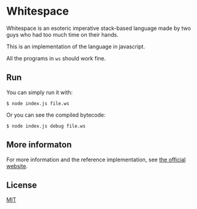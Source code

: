 # Whitespace

Whitespace is an esoteric imperative stack-based language made by two guys who had too much time on their hands.

This is an implementation of the language in javascript.

All the programs in `ws` should work fine.

## Run

You can simply run it with:
```
$ node index.js file.ws
```

Or you can see the compiled bytecode:
```
$ node index.js debug file.ws
```

## More informaton

For more information and the reference implementation, see [the official website](http://compsoc.dur.ac.uk/whitespace/).

## License

[MIT](http://mit-license.org/rumpl)
